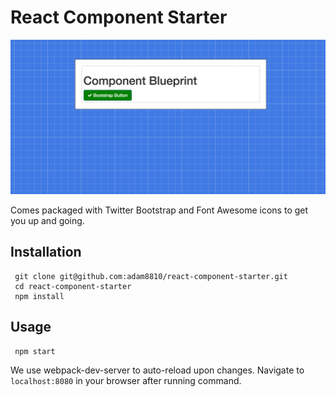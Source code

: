 # React Component Starter

![Screenshot](https://github.com/adam8810/react-component-starter/blob/master/screenshot.png)

Comes packaged with Twitter Bootstrap and Font Awesome icons to get you up and going.

## Installation

     git clone git@github.com:adam8810/react-component-starter.git
     cd react-component-starter
     npm install

## Usage

     npm start

We use webpack-dev-server to auto-reload upon changes. Navigate to `localhost:8080` in your browser after running command.
